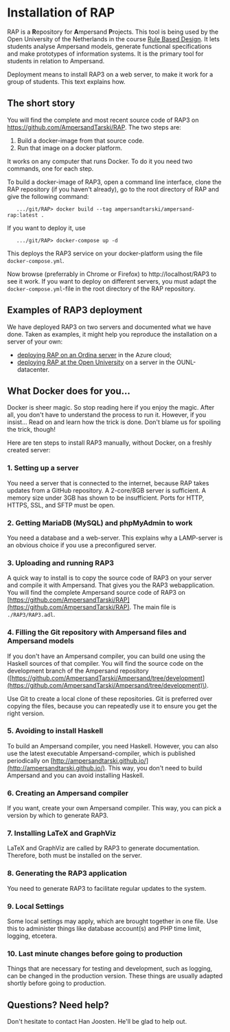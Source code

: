 # Installation of RAP

RAP is a **R**epository for **A**mpersand **P**rojects. This tool is being used by the Open University of the Netherlands in the course [Rule Based Design](http://portal.ou.nl/web/ontwerpen-met-bedrijfsregels). It lets students analyse Ampersand models, generate functional specifications and make prototypes of information systems. It is the primary tool for students in relation to Ampersand.

Deployment means to install RAP3 on a web server, to make it work for a group of students. This text explains how.

## The short story
You will find the complete and most recent source code of RAP3 on https://github.com/AmpersandTarski/RAP. The two steps are:
1. Build a docker-image from that source code.
2. Run that image on a docker platform.

It works on any computer that runs Docker. To do it you need two commands, one for each step.

To build a docker-image of RAP3, open a command line interface, clone the RAP repository (if you haven't already), go to the root directory of RAP and give the following command:
```
   .../git/RAP> docker build --tag ampersandtarski/ampersand-rap:latest .
```

If you want to deploy it, use
```
   .../git/RAP> docker-compose up -d
```
This deploys the RAP3 service on your docker-platform using the file ``docker-compose.yml``.

Now browse (preferrably in Chrome or Firefox) to http://localhost/RAP3 to see it work. If you want to deploy on different servers, you must adapt the `docker-compose.yml`-file in the root directory of the RAP repository.

## Examples of RAP3 deployment

We have deployed RAP3 on two servers and documented what we have done. Taken as examples, it might help you reproduce the installation on a server of your own:

* [deploying RAP on an Ordina server](deploying-rap3-with-azure-on-ubuntu.md) in the Azure cloud;
* [deploying RAP at the Open University](deploying-ounl-rap3.md) on a server in the OUNL-datacenter.


## What Docker does for you...

Docker is sheer magic. So stop reading here if you enjoy the magic. After all, you don't have to understand the process to run it. However, if you insist... Read on and learn how the trick is done. Don't blame us for spoiling the trick, though!

Here are ten steps to install RAP3 manually, without Docker, on a freshly created server:

### 1. Setting up a server

You need a server that is connected to the internet, because RAP takes updates from a GitHub repository. A 2-core/8GB server is sufficient. A memory size under 3GB has shown to be insufficient. Ports for HTTP, HTTPS, SSL, and SFTP must be open.

### 2. Getting MariaDB \(MySQL\) and phpMyAdmin to work

You need a database and a web-server. This explains why a LAMP-server is an obvious choice if you use a preconfigured server.

### 3. Uploading and running RAP3

A quick way to install is to copy the source code of RAP3 on your server and compile it with Ampersand. That gives you the RAP3 webapplication. You will find the complete Ampersand source code of RAP3 on [https://github.com/AmpersandTarski/RAP](https://github.com/AmpersandTarski/RAP). The main file is `./RAP3/RAP3.adl`.

### 4. Filling the Git repository with Ampersand files and Ampersand models

If you don't have an Ampersand compiler, you can build one using the Haskell sources of that compiler. You will find the source code on the development branch of the Ampersand repository \([https://github.com/AmpersandTarski/Ampersand/tree/development](https://github.com/AmpersandTarski/Ampersand/tree/development)\).

Use Git to create a local clone of these repositories. Git is preferred over copying the files, because you can repeatedly use it to ensure you get the right version.

### 5. Avoiding to install Haskell

To build an Ampersand compiler, you need Haskell. However, you can also use the latest executable Ampersand-compiler, which is published periodically on [http://ampersandtarski.github.io/](http://ampersandtarski.github.io/). This way, you don't need to build Ampersand and you can avoid installing Haskell.

### 6. Creating an Ampersand compiler

If you want, create your own Ampersand compiler. This way, you can pick a version by which to generate RAP3.

### 7. Installing LaTeX and GraphViz

LaTeX and GraphViz are called by RAP3 to generate documentation. Therefore, both must be installed on the server.

### 8. Generating the RAP3 application

You need to generate RAP3 to facilitate regular updates to the system.

### 9. Local Settings

Some local settings may apply, which are brought together in one file. Use this to administer things like database account\(s\) and PHP time limit, logging, etcetera.

### 10. Last minute changes before going to production

Things that are necessary for testing and development, such as logging, can be changed in the production version. These things are usually adapted shortly before going to production.

## Questions? Need help?

Don't hesitate to contact Han Joosten. He'll be glad to help out.

